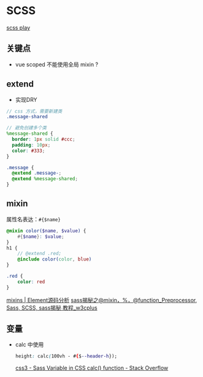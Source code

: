# SCSS

[scss play](https://codepen.io/cyio/pen/KrzwYv)
## 关键点
* vue scoped 不能使用全局 mixin ?

## extend
* 实现DRY

```scss
// css 方式，需要新建类
.message-shared

// 避免创建多个类
%message-shared {
  border: 1px solid #ccc;
  padding: 10px;
  color: #333;
}

.message {
  @extend .message-;
  @extend %message-shared;
}
```

## mixin
属性名表达：`#{$name}`
```scss
@mixin color($name, $value) {
	#{$name}: $value;
}
h1 {
	// @extend .red;
	@include color(color, blue)
}

.red {
	color: red
}
```
[mixins | Element源码分析](http://athena0304.cn/element-analysis/packages/theme-chalk/src/mixins/mixins.html#mixin-scss)
[sass揭秘之@mixin，%，@function_Preprocessor, Sass, SCSS, sass揭秘 教程_w3cplus](https://www.w3cplus.com/preprocessor/sass-mixins-function-placeholder.html)

## 变量
- calc 中使用
    ```css
    height: calc(100vh - #{$--header-h});
    ```
    [css3 - Sass Variable in CSS calc() function - Stack Overflow](https://stackoverflow.com/questions/17982111/sass-variable-in-css-calc-function)
